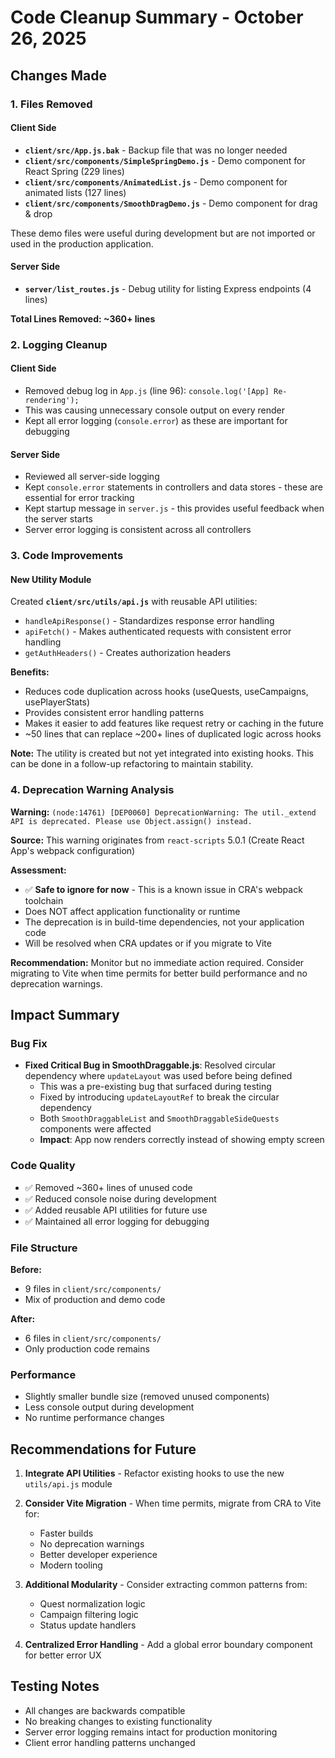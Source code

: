 # Code Cleanup Summary - October 26, 2025

## Changes Made

### 1. Files Removed

#### Client Side
- **`client/src/App.js.bak`** - Backup file that was no longer needed
- **`client/src/components/SimpleSpringDemo.js`** - Demo component for React Spring (229 lines)
- **`client/src/components/AnimatedList.js`** - Demo component for animated lists (127 lines)
- **`client/src/components/SmoothDragDemo.js`** - Demo component for drag & drop

These demo files were useful during development but are not imported or used in the production application.

#### Server Side
- **`server/list_routes.js`** - Debug utility for listing Express endpoints (4 lines)

**Total Lines Removed: ~360+ lines**

### 2. Logging Cleanup

#### Client Side
- Removed debug log in `App.js` (line 96): `console.log('[App] Re-rendering');`
- This was causing unnecessary console output on every render
- Kept all error logging (`console.error`) as these are important for debugging

#### Server Side
- Reviewed all server-side logging
- Kept `console.error` statements in controllers and data stores - these are essential for error tracking
- Kept startup message in `server.js` - this provides useful feedback when the server starts
- Server error logging is consistent across all controllers

### 3. Code Improvements

#### New Utility Module
Created **`client/src/utils/api.js`** with reusable API utilities:

- `handleApiResponse()` - Standardizes response error handling
- `apiFetch()` - Makes authenticated requests with consistent error handling
- `getAuthHeaders()` - Creates authorization headers

**Benefits:**
- Reduces code duplication across hooks (useQuests, useCampaigns, usePlayerStats)
- Provides consistent error handling patterns
- Makes it easier to add features like request retry or caching in the future
- ~50 lines that can replace ~200+ lines of duplicated logic across hooks

**Note:** The utility is created but not yet integrated into existing hooks. This can be done in a follow-up refactoring to maintain stability.

### 4. Deprecation Warning Analysis

**Warning:** `(node:14761) [DEP0060] DeprecationWarning: The util._extend API is deprecated. Please use Object.assign() instead.`

**Source:** This warning originates from `react-scripts` 5.0.1 (Create React App's webpack configuration)

**Assessment:** 
- ✅ **Safe to ignore for now** - This is a known issue in CRA's webpack toolchain
- Does NOT affect application functionality or runtime
- The deprecation is in build-time dependencies, not your application code
- Will be resolved when CRA updates or if you migrate to Vite

**Recommendation:** Monitor but no immediate action required. Consider migrating to Vite when time permits for better build performance and no deprecation warnings.

## Impact Summary

### Bug Fix
- **Fixed Critical Bug in SmoothDraggable.js**: Resolved circular dependency where `updateLayout` was used before being defined
  - This was a pre-existing bug that surfaced during testing
  - Fixed by introducing `updateLayoutRef` to break the circular dependency
  - Both `SmoothDraggableList` and `SmoothDraggableSideQuests` components were affected
  - **Impact**: App now renders correctly instead of showing empty screen

### Code Quality
- ✅ Removed ~360+ lines of unused code
- ✅ Reduced console noise during development
- ✅ Added reusable API utilities for future use
- ✅ Maintained all error logging for debugging

### File Structure
**Before:** 
- 9 files in `client/src/components/`
- Mix of production and demo code

**After:**
- 6 files in `client/src/components/`
- Only production code remains

### Performance
- Slightly smaller bundle size (removed unused components)
- Less console output during development
- No runtime performance changes

## Recommendations for Future

1. **Integrate API Utilities** - Refactor existing hooks to use the new `utils/api.js` module
2. **Consider Vite Migration** - When time permits, migrate from CRA to Vite for:
   - Faster builds
   - No deprecation warnings
   - Better developer experience
   - Modern tooling

3. **Additional Modularity** - Consider extracting common patterns from:
   - Quest normalization logic
   - Campaign filtering logic
   - Status update handlers

4. **Centralized Error Handling** - Add a global error boundary component for better error UX

## Testing Notes

- All changes are backwards compatible
- No breaking changes to existing functionality
- Server error logging remains intact for production monitoring
- Client error handling patterns unchanged
